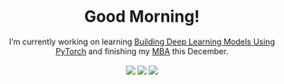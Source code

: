 <div id="header" align="center">
<h1>Good Morning!</h1>
  <p>
I’m currently working on learning <a href='https://github.com/nathayoung/pluralsight/tree/Building-Deep-Learning-Solutions-with-PyTorch/Skill_Paths/Building_Deep_Learning_Solutions_with_PyTorch/Building_Deep_Learning_Models_Using_PyTorch'>Building Deep Learning Models Using PyTorch</a> and finishing my <a href='https://www.mvnu.edu/gps/graduate-programs/mba-business-data-analytics'>MBA</a> this December.
<br>
<br>
<a href="https://www.linkedin.com/in/nathayoung"><img src="https://img.shields.io/badge/LinkedIn-blue?style=for-the-badge&logo=linkedin&logoColor=white"></a>
<a href="https://app.pluralsight.com/profile/nathayoung"><img src="https://img.shields.io/badge/Pluralsight-d1487b?style=for-the-badge&logo=pluralsight&logoColor=white"></a>
<a href="https://www.credly.com/users/nathayoung/badges"><img src="https://img.shields.io/badge/Credly-orange?style=for-the-badge&logo=credly&logoColor=white"></a>
</div>
